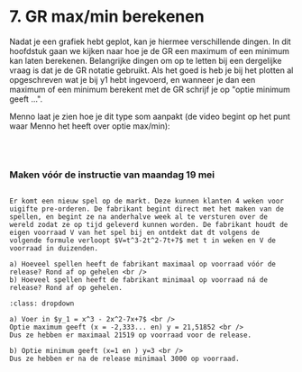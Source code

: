 # 7. GR max/min berekenen

Nadat je een grafiek hebt geplot, kan je hiermee verschillende dingen. In dit hoofdstuk gaan we kijken naar hoe je de GR een maximum of een minimum kan laten berekenen.
Belangrijke dingen om op te letten bij een dergelijke vraag is dat je de GR notatie gebruikt. Als het goed is heb je bij het plotten al opgeschreven wat je bij y1 hebt ingevoerd,
en wanneer je dan een maximum of een minimum berekent met de GR schrijf je op "optie minimum geeft ...". 

Menno laat je zien hoe je dit type som aanpakt (de video begint op het punt waar Menno het heeft over optie max/min):

```{iframe} https://www.youtube.com/embed/YOTnnHZcswE?si=CB1PiLXQnCPvfLHn&amp;start=432
```

<br />

### Maken vóór de instructie van maandag 19 mei
```{exercise} Voorbereidingsopgave 7

Er komt een nieuw spel op de markt. Deze kunnen klanten 4 weken voor uigifte pre-orderen. De fabrikant begint direct met het maken van de spellen, en begint ze na anderhalve week al te versturen over de wereld zodat ze op tijd geleverd kunnen worden. De fabrikant houdt de eigen voorraad V van het spel bij en ontdekt dat dt volgens de volgende formule verloopt $V=t^3-2t^2-7t+7$ met t in weken en V de voorraad in duizenden.

a) Hoeveel spellen heeft de fabrikant maximaal op voorraad vóór de release? Rond af op gehelen <br />
b) Hoeveel spellen heeft de fabrikant minimaal op voorraad ná de release? Rond af op gehelen.

```

```{solution} Voorbereidingsopgave 7
:class: dropdown

a) Voer in $y_1 = x^3 - 2x^2-7x+7$ <br />
Optie maximum geeft (x = -2,333... en) y = 21,51852 <br />
Dus ze hebben er maximaal 21519 op voorraad voor de release.

b) Optie minimum geeft (x=1 en ) y=3 <br />
Dus ze hebben er na de release minimaal 3000 op voorraad.

```
